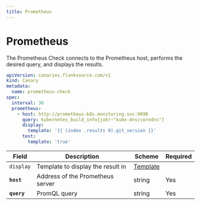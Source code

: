 ```yaml
---
title: Prometheus
---
```


# <Icon name="prometheus" /> Prometheus

The Prometheus Check connects to the Prometheus host, performs the desired query, and displays the results.

```yaml title="prometheus-check.yml"
apiVersion: canaries.flanksource.com/v1
kind: Canary
metadata:
  name: prometheus-check
spec:
  interval: 30
  prometheus:
    - host: http://prometheus-k8s.monitoring.svc:9090
      query: kubernetes_build_info{job!~"kube-dns|coredns"}
      display:
        template: '{{ (index .results 0).git_version }}'
      test:
        template: 'true'
```

| Field       | Description                       | Scheme                                | Required |
| ----------- | --------------------------------- | ------------------------------------- | -------- |
| `display`   | Template to display the result in | [Template](../concepts/templating.md) |          |
| **`host`**  | Address of the Prometheus server  | string                                | Yes      |
| **`query`** | PromQL query                      | string                                | Yes      |
